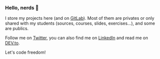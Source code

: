 <!--
**sqyqh/sqyqh** is a ✨ _special_ ✨ repository because its `README.md` (this file) appears on my GitHub profile.
-->
### Hello, nerds 👋

<!--![Meow! ](https://github.githubassets.com/images/mona-whisper.gif "Meow! ")-->

I store my projects here (and on [GitLab](https://gitlab.com/sqyqh)). Most of them are privates or only shared with my students (sources, courses, slides, exercises...), and some are publics.

Follow me on [Twitter](https://twitter.com/sqyqh), you can also find me on [LinkedIn](https://linkedin.com/in/sqyqh) and read me on [DEV.to](https://dev.to/sqyqh).

Let's code freedom!
<!--
- 🔭 I’m currently working on ...
- 🌱 I’m currently learning ...
- 👯 I’m looking to collaborate on ...
- 🤔 I’m looking for help with ...
- 💬 Ask me about ...
- 📫 How to reach me: ...
- ⚡ Fun fact: ...
-->
